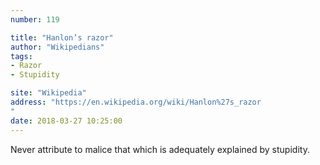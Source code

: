 ```yaml
---
number: 119

title: "Hanlon’s razor"
author: "Wikipedians"
tags:
- Razor
- Stupidity

site: "Wikipedia"
address: "https://en.wikipedia.org/wiki/Hanlon%27s_razor
"
date: 2018-03-27 10:25:00
---
```


Never attribute to malice that which is adequately explained by stupidity.
